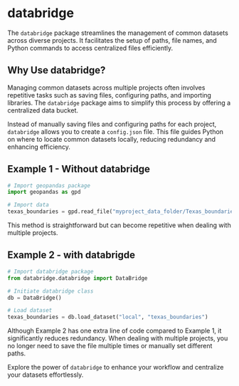# databridge

The `databridge` package streamlines the management of common datasets across diverse projects.
It facilitates the setup of paths, file names, and Python commands to access centralized files efficiently.

## Why Use databridge?

Managing common datasets across multiple projects often involves repetitive tasks such as saving files, configuring paths, and importing libraries.
The `databridge` package aims to simplify this process by offering a centralized data bucket.

Instead of manually saving files and configuring paths for each project, `databridge` allows you to create a `config.json` file.
This file guides Python on where to locate common datasets locally, reducing redundancy and enhancing efficiency.

## Example 1 - Without databridge

```python
# Import geopandas package
import geopandas as gpd

# Import data
texas_boundaries = gpd.read_file("myproject_data_folder/Texas_boundaries.shp")
```

This method is straightforward but can become repetitive when dealing with multiple projects.


## Example 2 - with databrigde

```python
# Import databridge package
from databridge.databridge import DataBridge

# Initiate databridge class
db = DataBridge()

# Load dataset
texas_boundaries = db.load_dataset("local", "texas_boundaries")
```

Although Example 2 has one extra line of code compared to Example 1, it significantly reduces redundancy.
When dealing with multiple projects, you no longer need to save the file multiple times or manually set different paths.

Explore the power of `databridge` to enhance your workflow and centralize your datasets effortlessly.

